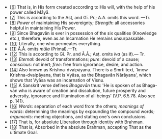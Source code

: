 - [[6](#page--1-0)] That is, in His form created according to His will, with the help of his power called Māyā.
- [[7](#page--1-1)] This is according to the Asṭ, and Gī. Pr.; A.A. omits this word. —Tr.
- [[8](#page--1-2)] *Power* of maintaining His sovereignty; *Strength*: all accessories helpful in maintaining His Power.
- [[9](#page--1-3)] Since Bhagavān is ever in possession of the six qualities (Knowledge etc.), therefore, even as an Incarnation He remains unsurpassable.
- [[10](#page--1-4)] Literally, one who permeates everything.
- [[11](#page--1-5)] Ā.Ā. omits *mūla* (Primal).—Tr.
- [[12](#page--1-6)] This is according to Gī. Pr. and Ā.Ā.; Asṭ. omits *iva* (as if).— Tr.
- [[13](#page--1-7)] *Eternal*: devoid of transformations; *pure*: devoid of a cause; *conscious*: not inert; *free*: free from ignorance, desire, and action.
- [[14](#page--1-8)] Also known as Krishna-dvaipāyana. There is a Smrti text, 'know Krishna-dvaipāyana, that is Vyāsa, as the Bhagavān Nārāyana', which shows that Vyāsa was an incarnation of Visnu.
- [[15](#page--1-9)] A Sanskrit verse defines *Bhagavān* thus: 'He is spoken of as Bhaga-vān who is aware of creation and dissolution, future prosperity and adversity, ignorance and Illumination of all beings' (V.P. 6.5.78. Also see p. 141).
- [[16](#page--1-10)] *Words*: separation of each word from the others; *meanings of words*: determining the meanings by expounding the compound words; *arguments*: meeting objections, and stating one's own conclusions.
- [[17](#page--1-11)] That is, for absolute Liberation through identity with Brahman.
- [[18](#page--1-12)] That is, Absorbed in the absolute Brahman, accepting That as the ultimate Goal.